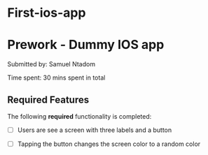 # First-ios-app

# Prework - Dummy IOS app

Submitted by: Samuel Ntadom


Time spent: 30 mins spent in total

## Required Features

The following **required** functionality is completed:

- [ ] Users are see a screen with three labels and a button
- [ ] Tapping the button changes the screen color to a random color
 
